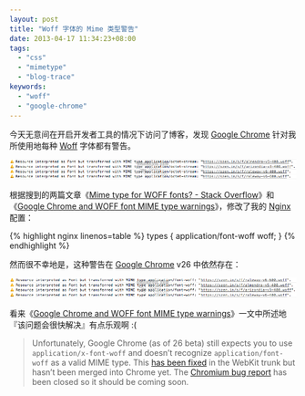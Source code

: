 ```yaml
---
layout: post
title: "Woff 字体的 Mime 类型警告"
date: 2013-04-17 11:34:23+08:00
tags:
  - "css"
  - "mimetype"
  - "blog-trace"
keywords:
  - "woff"
  - "google-chrome"
---
```


今天无意间在开启开发者工具的情况下访问了博客，发现 [Google Chrome][] 针对我所使用地每种 [Woff][] 字体都有警告。

![Mimetype Warnings of Woffs in Google Chrome](/s/a/3/mimetype-warnings-of-woffs-1.png)

根据搜到的两篇文章《[Mime type for WOFF fonts? - Stack Overflow](http://stackoverflow.com/questions/3594823/mime-type-for-woff-fonts)》和《[Google Chrome and WOFF font MIME type warnings][]》，修改了我的 [Nginx][] 配置：

{% highlight nginx linenos=table %}
types {
    application/font-woff   woff;
}
{% endhighlight %}

[Google Chrome]: http://www.google.com/chrome/
[Woff]: http://en.wikipedia.org/wiki/Web_Open_Font_Format
[Google Chrome and WOFF font MIME type warnings]: http://zduck.com/2013/google-chrome-and-woff-font-mime-type-warnings/
[Nginx]: http://wiki.nginx.org/Modules

<!--more-->

然而很不幸地是，这种警告在 [Google Chrome][] v26 中依然存在：

![Mimetype not Supported in Google Chrome v26](/s/a/2/mimetype-warnings-of-woffs-2.png)

看来《[Google Chrome and WOFF font MIME type warnings][]》一文中所述地『该问题会很快解决』有点乐观啊 :(

> Unfortunately, Google Chrome (as of 26 beta) still expects you to use `application/x-font-woff` and doesn’t recognize `application/font-woff` as a valid MIME type. This [has been fixed](https://bugs.webkit.org/show_bug.cgi?id=111418) in the WebKit trunk but hasn’t been merged into Chrome yet. The [Chromium bug report](https://code.google.com/p/chromium/issues/detail?id=178823) has been closed so it should be coming soon.
